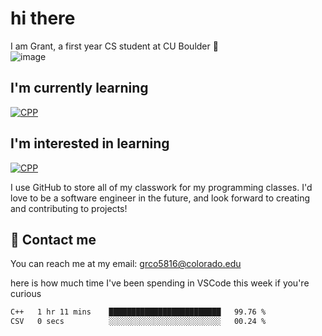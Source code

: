 
# hi there

I am Grant, a first year CS student at CU Boulder 👋  
![image](https://assets-sports.thescore.com/football/team/164/logo.png)

## I'm currently learning
[![CPP](https://skillicons.dev/icons?i=cpp)](https://skillicons.dev)
## I'm interested in learning
[![CPP](https://skillicons.dev/icons?i=js,java)](https://skillicons.dev)

I use GitHub to store all of my classwork for my programming classes.
I'd love to be a software engineer in the future, and look forward to creating and contributing to projects!

## 🚀 Contact me
You can reach me at my email: grco5816@colorado.edu  

here is how much time I've been spending in VSCode this week if you're curious
<!--START_SECTION:waka-->

```txt
C++   1 hr 11 mins    █████████████████████████   99.76 %
CSV   0 secs          ░░░░░░░░░░░░░░░░░░░░░░░░░   00.24 %
```

<!--END_SECTION:waka-->

<!---
gnestr/gnestr is a ✨ special ✨ repository because its `README.md` (this file) appears on your GitHub profile.
You can click the Preview link to take a look at your changes.
--->

